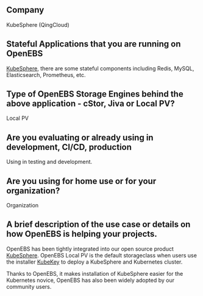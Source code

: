 ## Company

KubeSphere (QingCloud)

## Stateful Applications that you are running on OpenEBS

[KubeSphere](https://github.com/kubesphere/kubesphere), there are some stateful components including Redis, MySQL, Elasticsearch, Prometheus, etc.

## Type of OpenEBS Storage Engines behind the above application - cStor, Jiva or Local PV?

Local PV

## Are you evaluating or already using in development, CI/CD, production

Using in testing and development.

## Are you using for home use or for your organization?

Organization

## A brief description of the use case or details on how OpenEBS is helping your projects.

OpenEBS has been tightly integrated into our open source product [KubeSphere](https://kubesphere.io). OpenEBS Local PV is the default storageclass when users use the installer [KubeKey](https://github.com/kubesphere/kubekey) to deploy a KubeSphere and Kubernetes cluster.

Thanks to OpenEBS, it makes installation of KubeSphere easier for the Kubernetes novice, OpenEBS has also been widely adopted by our community users.

